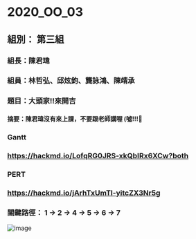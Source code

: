 # 2020_OO_03
## 組別： 第三組
### 組長：陳君瑋
### 組員：林哲弘、邱炫鈞、龔詠鴻、陳靖承
### 題目：大頭家!!來開吉

#### 摘要：陳君瑋沒有來上課，不要跟老師講喔 (噓!!!🤫

### Gantt
### https://hackmd.io/LofqRG0JRS-xkQbIRx6XCw?both

### PERT
### https://hackmd.io/jArhTxUmTl-yitcZX3Nr5g

### 關鍵路徑： 1 → 2 → 4 → 5 → 6 → 7



![image](S__60579845.jpg)
